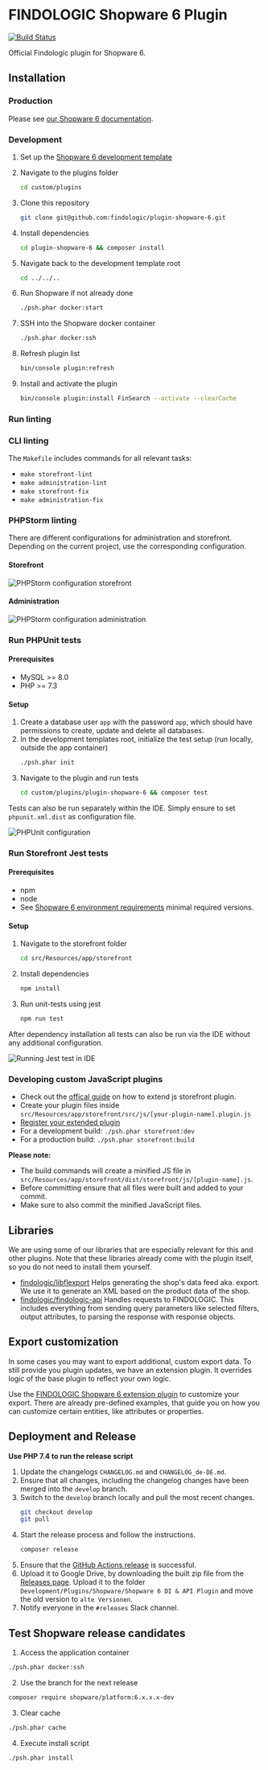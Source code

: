 # FINDOLOGIC Shopware 6 Plugin

[![Build Status](https://github.com/findologic/plugin-shopware-6/workflows/PHPUnit/badge.svg?branch=main)](https://github.com/findologic/plugin-shopware-6/actions)

Official Findologic plugin for Shopware 6.

## Installation

### Production

Please see [our Shopware 6 documentation](https://docs.findologic.com/doku.php?id=integration_documentation:plugin:en:integration:shopware_6).

### Development

1. Set up the [Shopware 6 development template](https://developer.shopware.com/docs/guides/installation/docker)
2. Navigate to the plugins folder
   ```bash
   cd custom/plugins
   ```
3. Clone this repository
   ```bash
   git clone git@github.com:findologic/plugin-shopware-6.git
   ```
4. Install dependencies
   ```bash
   cd plugin-shopware-6 && composer install
   ```
5. Navigate back to the development template root
   ```bash
   cd ../../..
   ```
6. Run Shopware if not already done
   ```bash
   ./psh.phar docker:start
   ```
7. SSH into the Shopware docker container
   ```bash
   ./psh.phar docker:ssh
   ```

8. Refresh plugin list 
   ```bash
   bin/console plugin:refresh
   ```

9. Install and activate the plugin
   ```bash
   bin/console plugin:install FinSearch --activate --clearCache
   ```

### Run linting

### CLI linting

The `Makefile` includes commands for all relevant tasks:
- `make storefront-lint`
- `make administration-lint`
- `make storefront-fix`
- `make administration-fix`

### PHPStorm linting

There are different configurations for administration and storefront. Depending on the current project, use the
corresponding configuration.

#### Storefront

![PHPStorm configuration storefront](docs/images/phpstorm_linting_storefront.png)

#### Administration

![PHPStorm configuration administration](docs/images/phpstorm_linting_administration.png)

### Run PHPUnit tests

#### Prerequisites

* MySQL >= 8.0
* PHP >= 7.3

#### Setup

1. Create a database user `app` with the password `app`, which should have permissions to create,
   update and delete all databases.
2. In the development templates root, initialize the test setup (run locally, outside the app container)
   ```bash
   ./psh.phar init
   ```
3. Navigate to the plugin and run tests
   ```bash
   cd custom/plugins/plugin-shopware-6 && composer test
   ```

Tests can also be run separately within the IDE. Simply ensure to set `phpunit.xml.dist` as configuration file.

![PHPUnit configuration](docs/images/phpunit_configuration.png)

### Run Storefront Jest tests

#### Prerequisites

* npm
* node
* See [Shopware 6 environment requirements](https://developer.shopware.com/docs/guides/installation/overview#environment) minimal required versions.

#### Setup

1. Navigate to the storefront folder
   ```bash
   cd src/Resources/app/storefront
   ```
2. Install dependencies
   ```bash
   npm install
   ```
3. Run unit-tests using jest
   ```bash
   npm run test
   ```

After dependency installation all tests can also be run via the IDE without any additional configuration.

![Running Jest test in IDE](docs/images/jest_test_ide.png)

### Developing custom JavaScript plugins

- Check out the
  [offical guide](https://docs.shopware.com/en/shopware-platform-dev-en/how-to/extend-core-js-storefront-plugin)
  on how to extend js storefront plugin.
- Create your plugin files inside
  `src/Resources/app/storefront/src/js/[your-plugin-name].plugin.js`
- [Register your extended plugin](https://docs.shopware.com/en/shopware-platform-dev-en/how-to/extend-core-js-storefront-plugin#register-your-extended-plugin)
- For a development build: `./psh.phar storefront:dev`
- For a production build: `./psh.phar storefront:build`

**Please note:**

* The build commands will create a minified JS file in `src/Resources/app/storefront/dist/storefront/js/[plugin-name].js`.
* Before committing ensure that all files were built and added to your commit.
* Make sure to also commit the minified JavaScript files.

## Libraries

We are using some of our libraries that are especially relevant for this and other plugins.
Note that these libraries already come with the plugin itself, so you do not need to
install them yourself.

* [findologic/libflexport](https://github.com/findologic/libflexport) Helps generating
 the shop's data feed aka. export. We use it to generate an XML based on the product data
 of the shop.
* [findologic/findologic-api](https://github.com/findologic/findologic-api) Handles requests
 to FINDOLOGIC. This includes everything from sending query parameters like selected filters,
 output attributes, to parsing the response with response objects.

## Export customization

In some cases you may want to export additional, custom export data. To still provide you
plugin updates, we have an extension plugin. It overrides logic of the base plugin to reflect
your own logic.

Use the [FINDOLOGIC Shopware 6 extension plugin](https://github.com/findologic/plugin-shopware-6-extension) to customize your export. There are already pre-defined examples, that
guide you on how you can customize certain entities, like attributes or properties.

## Deployment and Release

**Use PHP 7.4 to run the release script**

1. Update the changelogs `CHANGELOG.md` and `CHANGELOG_de-DE.md`.
2. Ensure that all changes, including the changelog changes have been merged into the `develop` branch.
3. Switch to the `develop` branch locally and pull the most recent changes.
   ```bash
   git checkout develop
   git pull
   ```
4. Start the release process and follow the instructions.
   ```bash
   composer release
   ```
5. Ensure that the [GitHub Actions release](https://github.com/findologic/plugin-shopware-6/actions/workflows/release.yml)
is successful.
6. Upload it to Google Drive, by downloading the built zip file from the [Releases page](https://github.com/findologic/plugin-shopware-6/releases).
Upload it to the folder `Development/Plugins/Shopware/Shopware 6 DI & API Plugin` and move the old
version to `alte Versionen`.
7. Notify everyone in the `#releases` Slack channel.

## Test Shopware release candidates

1. Access the application container
  ```bash
  ./psh.phar docker:ssh
  ```
2. Use the branch for the next release
  ```bash
  composer require shopware/platform:6.x.x.x-dev
  ```
3. Clear cache
  ```bash
  ./psh.phar cache
  ```
4. Execute install script
  ```bash
  ./psh.phar install
  ```

